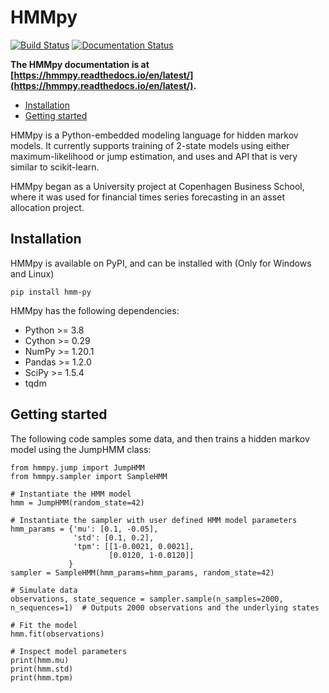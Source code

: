 HMMpy
======
[![Build Status](https://travis-ci.com/Cstolborg/HMMpy.svg?branch=main)](https://travis-ci.com/Cstolborg/HMMpy)
[![Documentation Status](https://readthedocs.org/projects/hmmpy/badge/?version=latest)](https://hmmpy.readthedocs.io/en/latest/?badge=latest)

**The HMMpy documentation is at [https://hmmpy.readthedocs.io/en/latest/](https://hmmpy.readthedocs.io/en/latest/).**

- [Installation](#installation)
- [Getting started](#getting-started)

HMMpy is a Python-embedded modeling language for hidden markov models. It currently supports training of 2-state models using either maximum-likelihood or jump estimation, and uses and API that is very similar to scikit-learn.

HMMpy began as a University project at Copenhagen Business School, where it was used for financial times series forecasting in an asset allocation project. 


## Installation
HMMpy is available on PyPI, and can be installed with (Only for Windows and Linux)
```
pip install hmm-py
```

HMMpy has the following dependencies:

- Python >= 3.8
- Cython >= 0.29
- NumPy >= 1.20.1
- Pandas >= 1.2.0
- SciPy >= 1.5.4
- tqdm


## Getting started
The following code samples some data, and then trains a hidden markov model using the JumpHMM class:

```python3
from hmmpy.jump import JumpHMM
from hmmpy.sampler import SampleHMM

# Instantiate the HMM model
hmm = JumpHMM(random_state=42)

# Instantiate the sampler with user defined HMM model parameters
hmm_params = {'mu': [0.1, -0.05],
              'std': [0.1, 0.2],
              'tpm': [[1-0.0021, 0.0021],
                      [0.0120, 1-0.0120]]
             }
sampler = SampleHMM(hmm_params=hmm_params, random_state=42)

# Simulate data
observations, state_sequence = sampler.sample(n_samples=2000, n_sequences=1)  # Outputs 2000 observations and the underlying states

# Fit the model
hmm.fit(observations)

# Inspect model parameters
print(hmm.mu)
print(hmm.std)
print(hmm.tpm)
```

